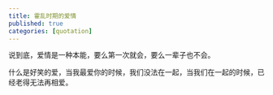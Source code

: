 ```yaml
---
title: 霍乱时期的爱情
published: true
categories: [quotation]
---
```


说到底，爱情是一种本能，要么第一次就会，要么一辈子也不会。

什么是好笑的爱，当我最爱你的时候，我们没法在一起，当我们在一起的时候，已经老得无法再相爱。
